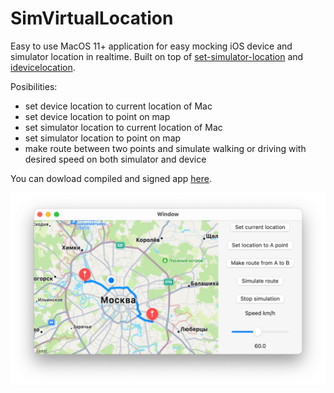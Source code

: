 # SimVirtualLocation

Easy to use MacOS 11+ application for easy mocking iOS device and simulator location in realtime. Built on top of  [set-simulator-location](https://github.com/MobileNativeFoundation/set-simulator-location) and [idevicelocation](https://github.com/JonGabilondoAngulo/idevicelocation).

Posibilities:
- set device location to current location of Mac
- set device location to point on map
- set simulator location to current location of Mac
- set simulator location to point on map
- make route between two points and simulate walking or driving with desired speed on both simulator and device

You can dowload compiled and signed app [here](https://github.com/nexron171/SimVirtualLocation/releases).

![App Screen Shot](https://raw.githubusercontent.com/nexron171/SimVirtualLocation/master/assets/screenshot.png)
